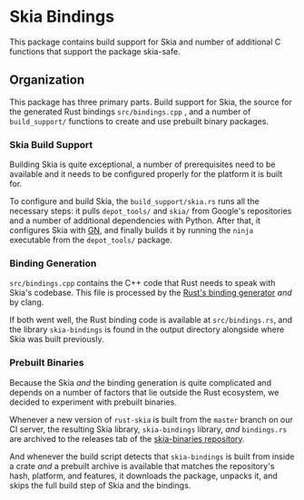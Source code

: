 # Skia Bindings

This package contains build support for Skia and number of additional C functions that support the package skia-safe.

## Organization

This package has three primary parts. Build support for Skia, the source for the generated Rust bindings `src/bindings.cpp` , and a number of `build_support/` functions to create and use prebuilt binary packages.

### Skia Build Support

Building Skia is quite exceptional, a number of prerequisites need to be available and it needs to be configured properly for the platform it is built for. 

To configure and build Skia, the `build_support/skia.rs` runs all the necessary steps: it pulls `depot_tools/` and `skia/` from Google's repositories and a number of additional dependencies with Python. After that, it configures Skia with [GN](<https://chromium.googlesource.com/chromium/src/tools/gn/+/48062805e19b4697c5fbd926dc649c78b6aaa138/README.md>), and finally builds it by running the `ninja` executable from the `depot_tools/` package.

### Binding Generation

`src/bindings.cpp` contains the C++ code that Rust needs to speak with Skia's codebase. This file is processed by the [Rust's binding generator](<https://github.com/rust-lang/rust-bindgen>) _and_ by clang.

If both went well, the Rust binding code is available at `src/bindings.rs`, and the library `skia-bindings` is found in the output directory alongside where Skia was built previously. 

### Prebuilt Binaries

Because the Skia _and_ the binding generation is quite complicated and depends on a number of factors that lie outside the Rust ecosystem, we decided to experiment with prebuilt binaries.

Whenever a new version of `rust-skia` is built from the `master` branch on our CI server, the resulting Skia library, `skia-bindings` library, _and_ `bindings.rs` are archived to the releases tab of the [skia-binaries repository](<https://github.com/rust-skia/skia-binaries/releases>).

And whenever the build script detects that `skia-bindings` is built from inside a crate _and_ a prebuilt archive is available that matches the repository's hash, platform, and features, it downloads the package, unpacks it, and skips the full build step of Skia and the bindings.

